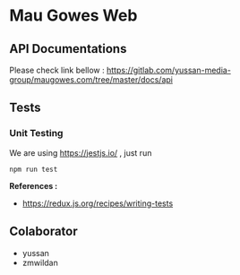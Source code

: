 # Mau Gowes Web

## API Documentations

Please check link bellow :
https://gitlab.com/yussan-media-group/maugowes.com/tree/master/docs/api

## Tests

### Unit Testing

We are using https://jestjs.io/ , just run

```
npm run test
```

**References :**

- https://redux.js.org/recipes/writing-tests

## Colaborator

- yussan
- zmwildan
